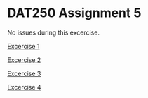 # DAT250 Assignment 5

No issues during this excercise.

[Excercise 1](/spring-demo/)

[Excercise 2](/gs-spring-boot-main/)

[Excercise 3](/rest-service/)

[Excercise 4](/accessing-data-jpa/)